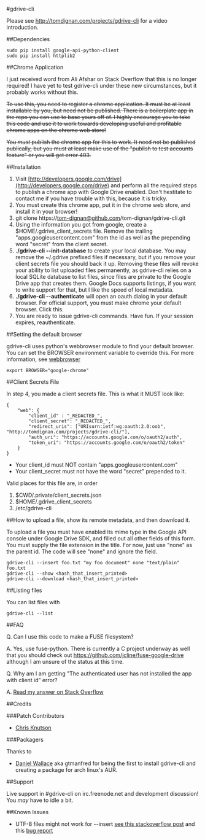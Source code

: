#gdrive-cli 

Please see http://tomdignan.com/projects/gdrive-cli for a video introduction.

##Dependencies

    sudo pip install google-api-python-client
    sudo pip install httplib2

##Chrome Application

I just received word from Ali Afshar on Stack Overflow that this is no longer
required! I have yet to test gdrive-cli under these new circumstances, but
it probably works without this.

~~To use this, you need to register a chrome application. It must be at least installable by you, but need not be published. There is a boilerplate app in the repo you can use to base yours off of. I highly encourage you to take this code and use it to work towards developing useful and profitable chrome apps on the chrome web store!~~

~~You *must* publish the chrome app for this to work. It need not be published publically, but you must at least make use of the "publish to test accounts feature" or you will get error 403.~~

##Installation

1. Visit [http://developers.google.com/drive](http://developers.google.com/drive) and perform all the required steps to publish a chrome app with Google Drive enabled. Don't hestitate to contact me if you have trouble with this, because it is tricky.
2. You must create this chrome app, put it in the chrome web store, and install it in your browser!
3. git clone https://tom-dignan@github.com/tom-dignan/gdrive-cli.git
4. Using the information you got from google, create a $HOME/.gdrive_client_secrets file. Remove the trailing "apps.googleusercontent.com" from the id as well as the prepending word "secret" from the client secret.
5. **./gdrive-cli --init-database** to create your local database. You may remove the ~/.gdrive prefixed files if necessary, but if you remove your client secrets file you should back it up. Removing these files will revoke your ability to list uploaded files permanently, as gdrive-cli relies on a local SQLite database to list files, since files are private to the Google Drive app that creates them. Google Docs supports listings, if you want to write support for that, but I like the speed of local metadata.
6. **./gdrive-cli --authenticate** will open an oauth dialog in your default browser. For official support, you must make chrome your default browser. Click this.
7. You are ready to issue gdrive-cli commands. Have fun. If your session expires, reauthenticate.

##Setting the default browser

gdrive-cli uses python's webbrowser module to find your default browser. You can set the BROWSER environment variable to override this. For more information, see [webbrowser](http://docs.python.org/library/webbrowser.html)

    export BROWSER="google-chrome"

##Client Secrets File

In step 4, you made a client secrets file. This is what it MUST look like:

    {
        "web": {
            "client_id" : "_REDACTED_",
            "client_secret": "_REDACTED_",
            "redirect_uris": ["URIsurn:ietf:wg:oauth:2.0:oob", "http://tomdignan.com/projects/gdrive-cli/"],
            "auth_uri": "https://accounts.google.com/o/oauth2/auth",
            "token_uri": "https://accounts.google.com/o/oauth2/token"
        }
    }

* Your client_id must NOT contain "apps.googleusercontent.com"
* Your client_secret must not have the word "secret" prepended to it.

Valid places for this file are, in order

1. $CWD/.private/client_secrets.json
2. $HOME/.gdrive_client_secrets
3. /etc/gdrive-cli

##How to upload a file, show its remote metadata, and then download it.

To upload a file you must have enabled its mime type in the Google API console under Google Drive SDK, and filled out all other fields of this form. You must supply the file extension in the title. For now, just use "none" as the parent id. The code will see "none" and ignore the field.

    gdrive-cli --insert foo.txt "my foo document" none "text/plain" foo.txt
    gdrive-cli --show <hash_that_insert_printed>
    gdrive-cli --download <hash_that_insert_printed>

##Listing files

You can list files with
    
    gdrive-cli --list

##FAQ

Q. Can I use this code to make a FUSE filesystem? 

A. Yes, use fuse-python. There is currently a C project underway as well that you should check out https://github.com/jcline/fuse-google-drive although I am unsure of the status at this time.

Q. Why am I am getting "The authenticated user has not installed the app with client id” error?

A. [Read my answer on Stack Overflow](http://stackoverflow.com/questions/10345904/why-am-i-getting-the-authenticated-user-has-not-installed-the-app-with-client-i/10352692#10352692)

##Credits

###Patch Contributors

* [Chris Knutson](https://github.com/Canuteson/)

###Packagers

Thanks to

* [Daniel Wallace](http://code.gtmanfred.com) aka gtmanfred for being the first to install gdrive-cli and creating a package for arch linux's AUR.

##Support

Live support in #gdrive-cli on irc.freenode.net and development discussion! You *may* have to idle a bit.

##Known Issues

* UTF-8 files might not work for --insert [see this stackoverflow post](http://stackoverflow.com/questions/10372370/when-attempting-to-upload-a-utf-8-text-file-to-google-drive-with-the-google-api) and this [bug report](http://code.google.com/p/google-api-python-client/issues/detail?id=131&thanks=131&ts=1335708962)
